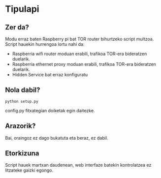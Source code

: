 # Tipulapi
## Zer da?
Modu erraz baten Raspberry pi bat TOR router bihurtzeko script multzoa.
Script hauekin hurrengoa lortu nahi da:
+ Raspberria wifi router moduan erabili, trafikoa TOR-era bideratzen duelarik.
+ Raspberria ethernet proxy moduan erabili, trafikoa TOR-era bideratzen duelarik.
+ Hidden Service bat erraz konfiguratu

## Nola dabil?

```
python setup.py
```
config.py fitxategian doiketak egin daitezke.

## Arazorik?
Bai, oraingoz ez dago bukatuta eta beraz, ez dabil.

## Etorkizuna
Script hauek martxan daudenean, web interfaze batekin kontrolatzea ez litzateke gaizki egongo.
